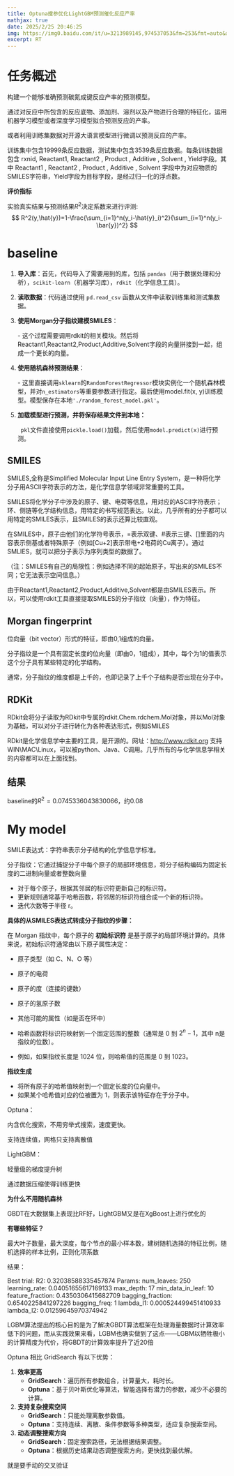 ```yaml
---
title: Optuna搜参优化LightGBM预测催化反应产率 
mathjax: true
date: 2025/2/25 20:46:25
img: https://img0.baidu.com/it/u=3213989145,974537053&fm=253&fmt=auto&app=120&f=PNG?w=1023&h=362
excerpt: RT
---
```

# 任务概述

构建一个能够准确预测碳氮成键反应产率的预测模型。  

通过对反应中所包含的反应底物、添加剂、溶剂以及产物进行合理的特征化，运用机器学习模型或者深度学习模型拟合预测反应的产率。

或者利用训练集数据对开源大语言模型进行微调以预测反应的产率。

训练集中包含19999条反应数据，测试集中包含3539条反应数据。每条训练数据包含 rxnid, Reactant1, Reactant2 , Product , Additive , Solvent , Yield字段。其中 Reactant1 , Reactant2 , Product , Additive , Solvent 字段中为对应物质的SMILES字符串，Yield字段为目标字段，是经过归一化的浮点数。

**评价指标**

实验真实结果与预测结果$R^2$决定系数来进行评测:
$$
R^2(y,\hat{y})=1-\frac{\sum_{i=1}^n(y_i-\hat{y}_i)^2}{\sum_{i=1}^n(y_i-\bar{y})^2}
$$


# baseline

1. **导入库**：首先，代码导入了需要用到的库，包括 `pandas`（用于数据处理和分析），`scikit-learn`（机器学习库），`rdkit`（化学信息工具）。
2. **读取数据**：代码通过使用 `pd.read_csv` 函数从文件中读取训练集和测试集数据。
3. **使用Morgan分子指纹建模SMILES**：

   \- 这个过程需要调用rdkit的相关模块。然后将Reactant1,Reactant2,Product,Additive,Solvent字段的向量拼接到一起，组成一个更长的向量。

1. **使用随机森林预测结果**：

   \- 这里直接调用`sklearn`的`RandomForestRegressor`模块实例化一个随机森林模型，并对`n_estimators`等重要参数进行指定。最后使用model.fit(x, y)训练模型。模型保存在本地`'./random_forest_model.pkl'`。

1. **加载模型进行预测，并将保存结果文件到本地：**

   ` pkl`文件直接使用`pickle.load()`加载，然后使用`model.predict(x)`进行预测。

## SMILES

SMILES,全称是Simplified Molecular Input Line Entry System，是一种将化学分子用ASCII字符表示的方法，是化学信息学领域非常重要的工具。

SMILES将化学分子中涉及的原子、键、电荷等信息，用对应的ASCII字符表示；环、侧链等化学结构信息，用特定的书写规范表达。以此，几乎所有的分子都可以用特定的SMILES表示，且SMILES的表示还算比较直观。

在SMILES中，原子由他们的化学符号表示，=表示双键、#表示三键、[]里面的内容表示侧基或者特殊原子（例如[Cu+2]表示带电+2电荷的Cu离子）。通过SMLIES，就可以把分子表示为序列类型的数据了。

（注：SMILES有自己的局限性：例如选择不同的起始原子，写出来的SMILES不同；它无法表示空间信息。）

由于Reactant1,Reactant2,Product,Additive,Solvent都是由SMILES表示。所以，可以使用rdkit工具直接提取SMILES的分子指纹（向量），作为特征。

## Morgan fingerprint
位向量（bit vector）形式的特征，即由0,1组成的向量。

分子指纹是一个具有固定长度的位向量（即由0，1组成），其中，每个为1的值表示这个分子具有某些特定的化学结构。

通常，分子指纹的维度都是上千的，也即记录了上千个子结构是否出现在分子中。

## RDKit

RDkit会将分子读取为RDkit中专属的rdkit.Chem.rdchem.Mol对象，并以Mol对象为基础，可以对分子进行转化为各种表达形式，例如SMILES

RDkit是化学信息学中主要的工具，是开源的。网址：http://www.rdkit.org
支持WIN\MAC\Linux，可以被python、Java、C调用。几乎所有的与化学信息学相关的内容都可以在上面找到。

## 结果

baseline的$R^2 = 0.0745336043830066$，约0.08

# My model

SMILE表达式：字符串表示分子结构的化学信息学标准。

分子指纹：它通过捕捉分子中每个原子的局部环境信息，将分子结构编码为固定长度的二进制向量或者整数向量

- 对于每个原子，根据其邻居的标识符更新自己的标识符。
- 更新规则通常基于哈希函数，将邻居的标识符组合成一个新的标识符。
- 迭代次数等于半径 r。

**具体的从SMILES表达式转成分子指纹的步骤：**

在 Morgan 指纹中，每个原子的 **初始标识符** 是基于原子的局部环境计算的。具体来说，初始标识符通常由以下原子属性决定：

- 原子类型（如 C、N、O 等）
- 原子的电荷
- 原子的度（连接的键数）
- 原子的氢原子数
- 其他可能的属性（如是否在环中）

- 哈希函数将标识符映射到一个固定范围的整数（通常是 0 到 $2^{n}-1$，其中 n是指纹的位数）。
- 例如，如果指纹长度是 1024 位，则哈希值的范围是 0 到 1023。

**指纹生成**

- 将所有原子的哈希值映射到一个固定长度的位向量中。
- 如果某个哈希值对应的位被置为 1，则表示该特征存在于分子中。

Optuna：

内含优化搜索，不用穷举式搜索，速度更快。

支持连续值，网格只支持离散值

LightGBM：

轻量级的梯度提升树

通过数据压缩使得训练更快

**为什么不用随机森林**

GBDT在大数据集上表现比RF好，LightGBM又是在XgBoost上进行优化的

**有哪些特征？**

最大叶子数量，最大深度，每个节点的最小样本数，建树随机选择的特征比例，随机选择的样本比例，正则化项系数

结果：

Best trial:
  R2: 0.32038588335457874
  Params: 
    num_leaves: 250
    learning_rate: 0.04051655617169133
    max_depth: 17
    min_data_in_leaf: 10
    feature_fraction: 0.4350306415682709
    bagging_fraction: 0.6540225841297226
    bagging_freq: 1
    lambda_l1: 0.000524499451410933
    lambda_l2: 0.01259645970374942

LGBM算法提出的核心目的是为了解决GBDT算法框架在处理海量数据时计算效率低下的问题，而从实践效果来看，LGBM也确实做到了这点——LGBM以牺牲极小的计算精度为代价，将GBDT的计算效率提升了近20倍

Optuna 相比 GridSearch 有以下优势：

1. **效率更高**
   - **GridSearch**：遍历所有参数组合，计算量大，耗时长。
   - **Optuna**：基于贝叶斯优化等算法，智能选择有潜力的参数，减少不必要的计算。
2. **支持复杂搜索空间**
   - **GridSearch**：只能处理离散参数值。
   - **Optuna**：支持连续、离散、条件参数等多种类型，适应复杂搜索空间。
3. **动态调整搜索方向**
   - **GridSearch**：固定搜索路径，无法根据结果调整。
   - **Optuna**：根据历史结果动态调整搜索方向，更快找到最优解。

就是要手动的交叉验证
